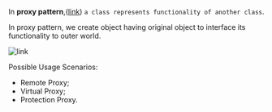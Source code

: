 In **proxy pattern**,([link](http://www.tutorialspoint.com/design_pattern/proxy_pattern.htm)) 
`a class represents functionality of another class`.

In proxy pattern, we create object having original object to interface its functionality to outer world.


![link](https://upload.wikimedia.org/wikipedia/commons/thumb/7/75/Proxy_pattern_diagram.svg/878px-Proxy_pattern_diagram.svg.png)



Possible Usage Scenarios:
*   Remote Proxy;
*   Virtual Proxy;
*   Protection Proxy.

